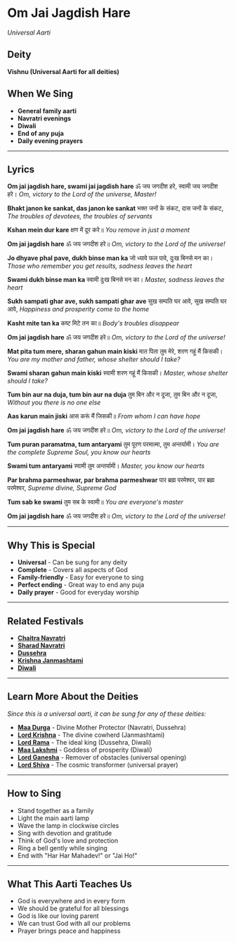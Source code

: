 # Om Jai Jagdish Hare
*Universal Aarti*

## Deity
**Vishnu (Universal Aarti for all deities)**

## When We Sing
- **General family aarti**
- **Navratri evenings**
- **Diwali**
- **End of any puja**
- **Daily evening prayers**

---

## Lyrics

**Om jai jagdish hare, swami jai jagdish hare**
ॐ जय जगदीश हरे, स्वामी जय जगदीश हरे।
*Om, victory to the Lord of the universe, Master!*

**Bhakt janon ke sankat, das janon ke sankat**
भक्त जनों के संकट, दास जनों के संकट,
*The troubles of devotees, the troubles of servants*

**Kshan mein dur kare**
क्षण में दूर करे॥
*You remove in just a moment*

**Om jai jagdish hare**
ॐ जय जगदीश हरे॥
*Om, victory to the Lord of the universe!*

**Jo dhyave phal pave, dukh binse man ka**
जो ध्यावे फल पावे, दुःख बिनसे मन का।
*Those who remember you get results, sadness leaves the heart*

**Swami dukh binse man ka**
स्वामी दुःख बिनसे मन का।
*Master, sadness leaves the heart*

**Sukh sampati ghar ave, sukh sampati ghar ave**
सुख सम्पति घर आवे, सुख सम्पति घर आवे,
*Happiness and prosperity come to the home*

**Kasht mite tan ka**
कष्ट मिटे तन का॥
*Body's troubles disappear*

**Om jai jagdish hare**
ॐ जय जगदीश हरे॥
*Om, victory to the Lord of the universe!*

**Mat pita tum mere, sharan gahun main kiski**
मात पिता तुम मेरे, शरण गहूं मैं किसकी।
*You are my mother and father, whose shelter should I take?*

**Swami sharan gahun main kiski**
स्वामी शरण गहूं मैं किसकी।
*Master, whose shelter should I take?*

**Tum bin aur na duja, tum bin aur na duja**
तुम बिन और न दूजा, तुम बिन और न दूजा,
*Without you there is no one else*

**Aas karun main jiski**
आस करूं मैं जिसकी॥
*From whom I can have hope*

**Om jai jagdish hare**
ॐ जय जगदीश हरे॥
*Om, victory to the Lord of the universe!*

**Tum puran paramatma, tum antaryami**
तुम पूरण परमात्मा, तुम अन्तर्यामी।
*You are the complete Supreme Soul, you know our hearts*

**Swami tum antaryami**
स्वामी तुम अन्तर्यामी।
*Master, you know our hearts*

**Par brahma parmeshwar, par brahma parmeshwar**
पार ब्रह्म परमेश्वर, पार ब्रह्म परमेश्वर,
*Supreme divine, Supreme God*

**Tum sab ke swami**
तुम सब के स्वामी॥
*You are everyone's master*

**Om jai jagdish hare**
ॐ जय जगदीश हरे॥
*Om, victory to the Lord of the universe!*

---

## Why This is Special
- **Universal** - Can be sung for any deity
- **Complete** - Covers all aspects of God
- **Family-friendly** - Easy for everyone to sing
- **Perfect ending** - Great way to end any puja
- **Daily prayer** - Good for everyday worship

---

## Related Festivals

- **[Chaitra Navratri](../section1-festivals/03-chaitra-navratri.md)**
- **[Sharad Navratri](../section1-festivals/08-sharad-navratri.md)**
- **[Dussehra](../section1-festivals/09-dussehra.md)**
- **[Krishna Janmashtami](../section1-festivals/05-krishna-janmashtami.md)**
- **[Diwali](../section1-festivals/12-diwali.md)**

---

## Learn More About the Deities

*Since this is a universal aarti, it can be sung for any of these deities:*

- **[Maa Durga](../section3-deities/06-maa-durga.md)** - Divine Mother Protector (Navratri, Dussehra)
- **[Lord Krishna](../section3-deities/04-lord-krishna.md)** - The divine cowherd (Janmashtami)
- **[Lord Rama](../section3-deities/02-lord-rama.md)** - The ideal king (Dussehra, Diwali)
- **[Maa Lakshmi](../section3-deities/07-maa-lakshmi.md)** - Goddess of prosperity (Diwali)
- **[Lord Ganesha](../section3-deities/03-lord-ganesha.md)** - Remover of obstacles (universal opening)
- **[Lord Shiva](../section3-deities/01-lord-shiva.md)** - The cosmic transformer (universal prayer)

---

## How to Sing
- Stand together as a family
- Light the main aarti lamp
- Wave the lamp in clockwise circles
- Sing with devotion and gratitude
- Think of God's love and protection
- Ring a bell gently while singing
- End with "Har Har Mahadev!" or "Jai Ho!"

---

## What This Aarti Teaches Us
- God is everywhere and in every form
- We should be grateful for all blessings
- God is like our loving parent
- We can trust God with all our problems
- Prayer brings peace and happiness

